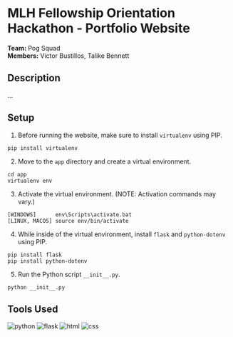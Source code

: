 # MLH Fellowship Orientation Hackathon - Portfolio Website
**Team:** Pog Squad  
**Members:** Victor Bustillos, Talike Bennett

## Description
...

## Setup
1. Before running the website, make sure to install `virtualenv` using PIP. 
```
pip install virtualenv
```
2. Move to the `app` directory and create a virtual environment.
```
cd app
virtualenv env
```
3. Activate the virtual environment. (NOTE: Activation commands may vary.)
```
[WINDOWS]      env\Scripts\activate.bat
[LINUX, MACOS] source env/bin/activate
```
4. While inside of the virtual environment, install `flask` and `python-dotenv` using PIP.
```
pip install flask
pip install python-dotenv
```
5. Run the Python script `__init__.py`.
```
python __init__.py
```

## Tools Used
![python](https://img.shields.io/badge/Python-FFD43B?style=for-the-badge&logo=python&logoColor=blue)
![flask](https://img.shields.io/badge/Flask-000000?style=for-the-badge&logo=flask&logoColor=white)
![html](https://img.shields.io/badge/HTML5-E34F26?style=for-the-badge&logo=html5&logoColor=white)
![css](https://img.shields.io/badge/CSS3-1572B6?style=for-the-badge&logo=css3&logoColor=white)
